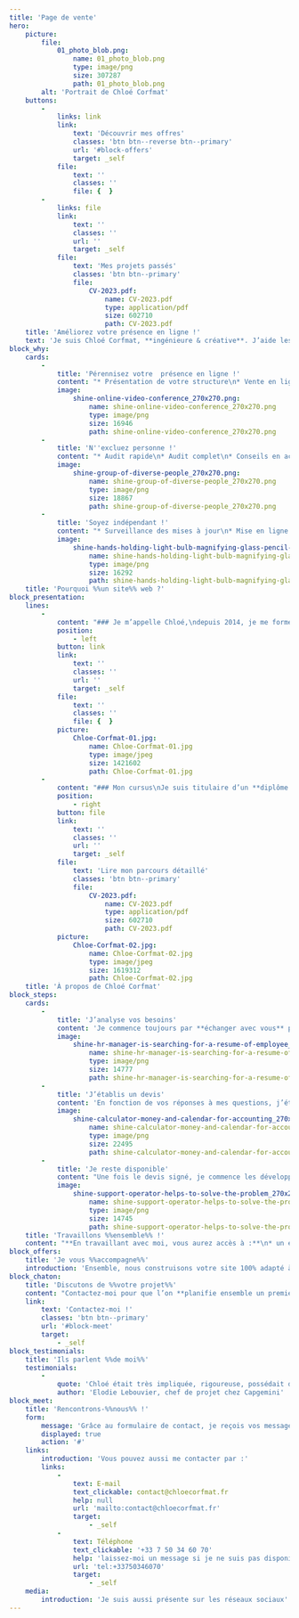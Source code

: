 ```yaml
---
title: 'Page de vente'
hero:
    picture:
        file:
            01_photo_blob.png:
                name: 01_photo_blob.png
                type: image/png
                size: 307287
                path: 01_photo_blob.png
        alt: 'Portrait de Chloé Corfmat'
    buttons:
        -
            links: link
            link:
                text: 'Découvrir mes offres'
                classes: 'btn btn--reverse btn--primary'
                url: '#block-offers'
                target: _self
            file:
                text: ''
                classes: ''
                file: {  }
        -
            links: file
            link:
                text: ''
                classes: ''
                url: ''
                target: _self
            file:
                text: 'Mes projets passés'
                classes: 'btn btn--primary'
                file:
                    CV-2023.pdf:
                        name: CV-2023.pdf
                        type: application/pdf
                        size: 602710
                        path: CV-2023.pdf
    title: 'Améliorez votre présence en ligne !'
    text: 'Je suis Chloé Corfmat, **ingénieure & créative**. J’aide les petites entreprises et les associations à développer une activité efficace et accessible grâce à un site internet sur-mesure.'
block_why:
    cards:
        -
            title: 'Pérennisez votre  présence en ligne !'
            content: "* Présentation de votre structure\n* Vente en ligne\n* Espace de contact\n* Exemples de vos services\n"
            image:
                shine-online-video-conference_270x270.png:
                    name: shine-online-video-conference_270x270.png
                    type: image/png
                    size: 16946
                    path: shine-online-video-conference_270x270.png
        -
            title: 'N''excluez personne !'
            content: "* Audit rapide\n* Audit complet\n* Conseils en accessibilité web"
            image:
                shine-group-of-diverse-people_270x270.png:
                    name: shine-group-of-diverse-people_270x270.png
                    type: image/png
                    size: 18867
                    path: shine-group-of-diverse-people_270x270.png
        -
            title: 'Soyez indépendant !'
            content: "* Surveillance des mises à jour\n* Mise en ligne de votre site\n* Gestion du serveur"
            image:
                shine-hands-holding-light-bulb-magnifying-glass-pencil-and-coin_270x270.png:
                    name: shine-hands-holding-light-bulb-magnifying-glass-pencil-and-coin_270x270.png
                    type: image/png
                    size: 16292
                    path: shine-hands-holding-light-bulb-magnifying-glass-pencil-and-coin_270x270.png
    title: 'Pourquoi %%un site%% web ?'
block_presentation:
    lines:
        -
            content: "### Je m’appelle Chloé,\ndepuis 2014, je me forme aux métiers du web.\n\nAujourd’hui, je veux rendre le web accessible pour que chacun puisse accéder aux mêmes contenus et mêmes fonctionnalités quelle que soit sa condition physique, cognitive ou psychique. Je veux sensibiliser les acteurs du web (même les plus petites structures) à l’importance de consacrer un budget pour se former et former ses équipes à l’accessibilité web."
            position:
                - left
            button: link
            link:
                text: ''
                classes: ''
                url: ''
                target: _self
            file:
                text: ''
                classes: ''
                file: {  }
            picture:
                Chloe-Corfmat-01.jpg:
                    name: Chloe-Corfmat-01.jpg
                    type: image/jpeg
                    size: 1421602
                    path: Chloe-Corfmat-01.jpg
        -
            content: "### Mon cursus\nJe suis titulaire d’un **diplôme d’ingénieur en informatique** et d’un **DUT Métiers du Multimédia et de l’Internet**.\n### Mes précédentes expériences\n* **Département de la Sarthe**\n* **Capgemini** pour le compte de la SNCF\n* **Klee Group** pour des structures publiques et les sites du Groupe"
            position:
                - right
            button: file
            link:
                text: ''
                classes: ''
                url: ''
                target: _self
            file:
                text: 'Lire mon parcours détaillé'
                classes: 'btn btn--primary'
                file:
                    CV-2023.pdf:
                        name: CV-2023.pdf
                        type: application/pdf
                        size: 602710
                        path: CV-2023.pdf
            picture:
                Chloe-Corfmat-02.jpg:
                    name: Chloe-Corfmat-02.jpg
                    type: image/jpeg
                    size: 1619312
                    path: Chloe-Corfmat-02.jpg
    title: 'À propos de Chloé Corfmat'
block_steps:
    cards:
        -
            title: 'J’analyse vos besoins'
            content: 'Je commence toujours par **échanger avec vous** pour **comprendre vos besoins**.'
            image:
                shine-hr-manager-is-searching-for-a-resume-of-employee_270x270.png:
                    name: shine-hr-manager-is-searching-for-a-resume-of-employee_270x270.png
                    type: image/png
                    size: 14777
                    path: shine-hr-manager-is-searching-for-a-resume-of-employee_270x270.png
        -
            title: 'J’établis un devis'
            content: 'En fonction de vos réponses à mes questions, j’étudie votre projet et je vous propose une **solution humaine ou technique adaptée** accompagnée du devis.'
            image:
                shine-calculator-money-and-calendar-for-accounting_270x270.png:
                    name: shine-calculator-money-and-calendar-for-accounting_270x270.png
                    type: image/png
                    size: 22495
                    path: shine-calculator-money-and-calendar-for-accounting_270x270.png
        -
            title: 'Je reste disponible'
            content: "Une fois le devis signé, je commence les développements. \nJe reste **disponible pour répondre à vos questions** durant toute la prestation et après."
            image:
                shine-support-operator-helps-to-solve-the-problem_270x270.png:
                    name: shine-support-operator-helps-to-solve-the-problem_270x270.png
                    type: image/png
                    size: 14745
                    path: shine-support-operator-helps-to-solve-the-problem_270x270.png
    title: 'Travaillons %%ensemble%% !'
    content: "**En travaillant avec moi, vous aurez accès à :**\n* un espace privé et personnalisé pour suivre l’avancement du projet\n* un espace de discussion privé pour échanger tout au long du projet\n* une réponse garantie par mail sous 72h ouvrées maximum (hors vacances)"
block_offers:
    title: 'Je vous %%accompagne%%'
    introduction: 'Ensemble, nous construisons votre site 100% adapté à vos besoins, accessibles aux personnes handicapées, tout en respectant les standards d’assurance qualité web et les lois en matière de protection des données.'
block_chaton:
    title: 'Discutons de %%votre projet%%'
    content: "Contactez-moi pour que l’on **planifie ensemble un premier rendez-vous gratuit** pour échanger sur votre projet.\nCe sera l’occasion pour moi de vous présenter ce que je peux vous apporter et ma façon de travailler."
    link:
        text: 'Contactez-moi !'
        classes: 'btn btn--primary'
        url: '#block-meet'
        target:
            - _self
block_testimonials:
    title: 'Ils parlent %%de moi%%'
    testimonials:
        -
            quote: 'Chloé était très impliquée, rigoureuse, possédait des compétences Drupal très solides.  Il était très agréable de travailler avec Chloé au quotidien, je pouvais toujours compter sur elle pour faire avancer le projet. Je vous recommande Chloé sans hésiter !'
            author: 'Elodie Lebouvier, chef de projet chez Capgemini'
block_meet:
    title: 'Rencontrons-%%nous%% !'
    form:
        message: 'Grâce au formulaire de contact, je reçois vos messages directement. Je vous réponds dans un délai de 72h maximum.'
        displayed: true
        action: '#'
    links:
        introduction: 'Vous pouvez aussi me contacter par :'
        links:
            -
                text: E-mail
                text_clickable: contact@chloecorfmat.fr
                help: null
                url: 'mailto:contact@chloecorfmat.fr'
                target:
                    - _self
            -
                text: Téléphone
                text_clickable: '+33 7 50 34 60 70'
                help: 'laissez-moi un message si je ne suis pas disponible'
                url: 'tel:+33750346070'
                target:
                    - _self
    media:
        introduction: 'Je suis aussi présente sur les réseaux sociaux'
---
```


